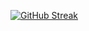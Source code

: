[![GitHub Streak](http://github-readme-streak-stats.herokuapp.com?user=Odie&theme=onedark&hide_border=true&mode=weekly)](https://git.io/streak-stats)
